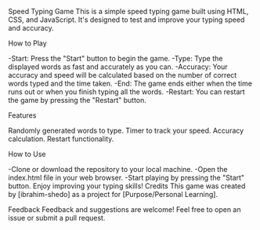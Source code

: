 

Speed Typing Game
This is a simple speed typing game built using HTML, CSS, and JavaScript. It's designed to test and improve your typing speed and accuracy.

How to Play

-Start: Press the "Start" button to begin the game.
-Type: Type the displayed words as fast and accurately as you can.
-Accuracy: Your accuracy and speed will be calculated based on the number of correct words typed and the time taken.
-End: The game ends either when the time runs out or when you finish typing all the words.
-Restart: You can restart the game by pressing the "Restart" button.


Features

Randomly generated words to type.
Timer to track your speed.
Accuracy calculation.
Restart functionality.


How to Use

-Clone or download the repository to your local machine.
-Open the index.html file in your web browser.
-Start playing by pressing the "Start" button.
Enjoy improving your typing skills!
Credits
This game was created by [ibrahim-shedo] as a project for [Purpose/Personal Learning].

Feedback
Feedback and suggestions are welcome! Feel free to open an issue or submit a pull request.

